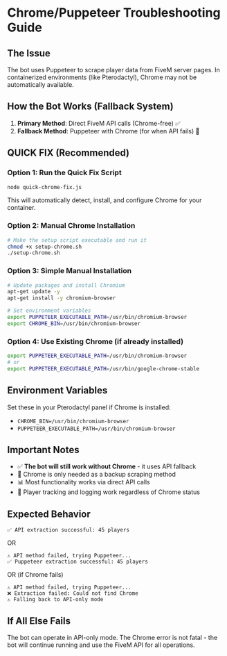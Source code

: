 # Chrome/Puppeteer Troubleshooting Guide

## The Issue
The bot uses Puppeteer to scrape player data from FiveM server pages. In containerized environments (like Pterodactyl), Chrome may not be automatically available.

## How the Bot Works (Fallback System)
1. **Primary Method**: Direct FiveM API calls (Chrome-free) ✅
2. **Fallback Method**: Puppeteer with Chrome (for when API fails) 🔄

## QUICK FIX (Recommended)

### Option 1: Run the Quick Fix Script
```bash
node quick-chrome-fix.js
```
This will automatically detect, install, and configure Chrome for your container.

### Option 2: Manual Chrome Installation
```bash
# Make the setup script executable and run it
chmod +x setup-chrome.sh
./setup-chrome.sh
```

### Option 3: Simple Manual Installation
```bash
# Update packages and install Chromium
apt-get update -y
apt-get install -y chromium-browser

# Set environment variables
export PUPPETEER_EXECUTABLE_PATH=/usr/bin/chromium-browser
export CHROME_BIN=/usr/bin/chromium-browser
```

### Option 4: Use Existing Chrome (if already installed)
```bash
export PUPPETEER_EXECUTABLE_PATH=/usr/bin/chromium-browser
# or
export PUPPETEER_EXECUTABLE_PATH=/usr/bin/google-chrome-stable
```

## Environment Variables
Set these in your Pterodactyl panel if Chrome is installed:
- `CHROME_BIN=/usr/bin/chromium-browser`
- `PUPPETEER_EXECUTABLE_PATH=/usr/bin/chromium-browser`

## Important Notes
- ✅ **The bot will still work without Chrome** - it uses API fallback
- 🔄 Chrome is only needed as a backup scraping method
- 📊 Most functionality works via direct API calls
- 🎯 Player tracking and logging work regardless of Chrome status

## Expected Behavior
```
✅ API extraction successful: 45 players
```
OR
```
⚠️ API method failed, trying Puppeteer...
✅ Puppeteer extraction successful: 45 players
```
OR (if Chrome fails)
```
⚠️ API method failed, trying Puppeteer...
❌ Extraction failed: Could not find Chrome
⚠️ Falling back to API-only mode
```

## If All Else Fails
The bot can operate in API-only mode. The Chrome error is not fatal - the bot will continue running and use the FiveM API for all operations.
